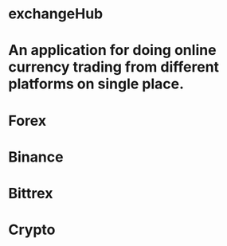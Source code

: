 # exchangeHub
# An application for doing online currency trading from different platforms on single place.
# Forex
# Binance
# Bittrex
# Crypto

